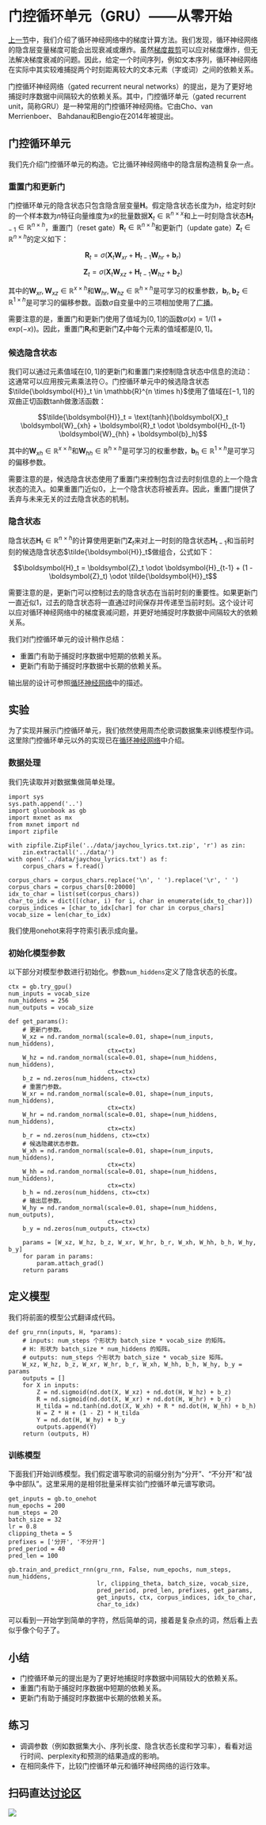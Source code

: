 # 门控循环单元（GRU）——从零开始

[上一节](bptt.md)中，我们介绍了循环神经网络中的梯度计算方法。我们发现，循环神经网络的隐含层变量梯度可能会出现衰减或爆炸。虽然[梯度裁剪](rnn-scratch.md)可以应对梯度爆炸，但无法解决梯度衰减的问题。因此，给定一个时间序列，例如文本序列，循环神经网络在实际中其实较难捕捉两个时刻距离较大的文本元素（字或词）之间的依赖关系。

门控循环神经网络（gated recurrent neural networks）的提出，是为了更好地捕捉时序数据中间隔较大的依赖关系。其中，门控循环单元（gated recurrent unit，简称GRU）是一种常用的门控循环神经网络。它由Cho、van Merrienboer、 Bahdanau和Bengio在2014年被提出。


## 门控循环单元

我们先介绍门控循环单元的构造。它比循环神经网络中的隐含层构造稍复杂一点。

### 重置门和更新门

门控循环单元的隐含状态只包含隐含层变量$\boldsymbol{H}$。假定隐含状态长度为$h$，给定时刻$t$的一个样本数为$n$特征向量维度为$x$的批量数据$\boldsymbol{X}_t \in \mathbb{R}^{n \times x}$和上一时刻隐含状态$\boldsymbol{H}_{t-1} \in \mathbb{R}^{n \times h}$，重置门（reset gate）$\boldsymbol{R}_t \in \mathbb{R}^{n \times h}$和更新门（update gate）$\boldsymbol{Z}_t \in \mathbb{R}^{n \times h}$的定义如下：

$$\boldsymbol{R}_t = \sigma(\boldsymbol{X}_t \boldsymbol{W}_{xr} + \boldsymbol{H}_{t-1} \boldsymbol{W}_{hr} + \boldsymbol{b}_r)$$

$$\boldsymbol{Z}_t = \sigma(\boldsymbol{X}_t \boldsymbol{W}_{xz} + \boldsymbol{H}_{t-1} \boldsymbol{W}_{hz} + \boldsymbol{b}_z)$$

其中的$\boldsymbol{W}_{xr}, \boldsymbol{W}_{xz} \in \mathbb{R}^{x \times h}$和$\boldsymbol{W}_{hr}, \boldsymbol{W}_{hz} \in \mathbb{R}^{h \times h}$是可学习的权重参数，$\boldsymbol{b}_r, \boldsymbol{b}_z \in \mathbb{R}^{1 \times h}$是可学习的偏移参数。函数$\sigma$自变量中的三项相加使用了[广播](../chapter_crashcourse/ndarray.md)。

需要注意的是，重置门和更新门使用了值域为$[0, 1]$的函数$\sigma(x) = 1/(1+\text{exp}(-x))$。因此，重置门$\boldsymbol{R}_t$和更新门$\boldsymbol{Z}_t$中每个元素的值域都是$[0, 1]$。


### 候选隐含状态

我们可以通过元素值域在$[0, 1]$的更新门和重置门来控制隐含状态中信息的流动：这通常可以应用按元素乘法符$\odot$。门控循环单元中的候选隐含状态$\tilde{\boldsymbol{H}}_t \in \mathbb{R}^{n \times h}$使用了值域在$[-1, 1]$的双曲正切函数tanh做激活函数：

$$\tilde{\boldsymbol{H}}_t = \text{tanh}(\boldsymbol{X}_t \boldsymbol{W}_{xh} + \boldsymbol{R}_t \odot \boldsymbol{H}_{t-1} \boldsymbol{W}_{hh} + \boldsymbol{b}_h)$$

其中的$\boldsymbol{W}_{xh} \in \mathbb{R}^{x \times h}$和$\boldsymbol{W}_{hh} \in \mathbb{R}^{h \times h}$是可学习的权重参数，$\boldsymbol{b}_h \in \mathbb{R}^{1 \times h}$是可学习的偏移参数。

需要注意的是，候选隐含状态使用了重置门来控制包含过去时刻信息的上一个隐含状态的流入。如果重置门近似0，上一个隐含状态将被丢弃。因此，重置门提供了丢弃与未来无关的过去隐含状态的机制。


### 隐含状态

隐含状态$\boldsymbol{H}_t \in \mathbb{R}^{n \times h}$的计算使用更新门$\boldsymbol{Z}_t$来对上一时刻的隐含状态$\boldsymbol{H}_{t-1}$和当前时刻的候选隐含状态$\tilde{\boldsymbol{H}}_t$做组合，公式如下：

$$\boldsymbol{H}_t = \boldsymbol{Z}_t \odot \boldsymbol{H}_{t-1}  + (1 - \boldsymbol{Z}_t) \odot \tilde{\boldsymbol{H}}_t$$

需要注意的是，更新门可以控制过去的隐含状态在当前时刻的重要性。如果更新门一直近似1，过去的隐含状态将一直通过时间保存并传递至当前时刻。这个设计可以应对循环神经网络中的梯度衰减问题，并更好地捕捉时序数据中间隔较大的依赖关系。

我们对门控循环单元的设计稍作总结：

* 重置门有助于捕捉时序数据中短期的依赖关系。
* 更新门有助于捕捉时序数据中长期的依赖关系。


输出层的设计可参照[循环神经网络](rnn-scratch.md)中的描述。


## 实验


为了实现并展示门控循环单元，我们依然使用周杰伦歌词数据集来训练模型作词。这里除门控循环单元以外的实现已在[循环神经网络](rnn-scratch.md)中介绍。


### 数据处理

我们先读取并对数据集做简单处理。

```{.python .input}
import sys
sys.path.append('..')
import gluonbook as gb
import mxnet as mx
from mxnet import nd
import zipfile
```

```{.python .input  n=1}
with zipfile.ZipFile('../data/jaychou_lyrics.txt.zip', 'r') as zin:
    zin.extractall('../data/')
with open('../data/jaychou_lyrics.txt') as f:
    corpus_chars = f.read()

corpus_chars = corpus_chars.replace('\n', ' ').replace('\r', ' ')
corpus_chars = corpus_chars[0:20000]
idx_to_char = list(set(corpus_chars))
char_to_idx = dict([(char, i) for i, char in enumerate(idx_to_char)])
corpus_indices = [char_to_idx[char] for char in corpus_chars]
vocab_size = len(char_to_idx)
```

我们使用onehot来将字符索引表示成向量。

### 初始化模型参数

以下部分对模型参数进行初始化。参数`num_hiddens`定义了隐含状态的长度。

```{.python .input  n=3}
ctx = gb.try_gpu()
num_inputs = vocab_size
num_hiddens = 256
num_outputs = vocab_size

def get_params():
    # 更新门参数。
    W_xz = nd.random_normal(scale=0.01, shape=(num_inputs, num_hiddens),
                            ctx=ctx)
    W_hz = nd.random_normal(scale=0.01, shape=(num_hiddens, num_hiddens),
                            ctx=ctx)
    b_z = nd.zeros(num_hiddens, ctx=ctx)
    # 重置门参数。
    W_xr = nd.random_normal(scale=0.01, shape=(num_inputs, num_hiddens),
                            ctx=ctx)
    W_hr = nd.random_normal(scale=0.01, shape=(num_hiddens, num_hiddens),
                            ctx=ctx)
    b_r = nd.zeros(num_hiddens, ctx=ctx)
    # 候选隐藏状态参数。
    W_xh = nd.random_normal(scale=0.01, shape=(num_inputs, num_hiddens),
                            ctx=ctx)
    W_hh = nd.random_normal(scale=0.01, shape=(num_hiddens, num_hiddens),
                            ctx=ctx)
    b_h = nd.zeros(num_hiddens, ctx=ctx)
    # 输出层参数。
    W_hy = nd.random_normal(scale=0.01, shape=(num_hiddens, num_outputs),
                            ctx=ctx)
    b_y = nd.zeros(num_outputs, ctx=ctx)

    params = [W_xz, W_hz, b_z, W_xr, W_hr, b_r, W_xh, W_hh, b_h, W_hy, b_y]
    for param in params:
        param.attach_grad()
    return params
```

## 定义模型

我们将前面的模型公式翻译成代码。

```{.python .input  n=4}
def gru_rnn(inputs, H, *params):
    # inputs: num_steps 个形状为 batch_size * vocab_size 的矩阵。
    # H: 形状为 batch_size * num_hiddens 的矩阵。
    # outputs: num_steps 个形状为 batch_size * vocab_size 矩阵。
    W_xz, W_hz, b_z, W_xr, W_hr, b_r, W_xh, W_hh, b_h, W_hy, b_y = params
    outputs = []
    for X in inputs:        
        Z = nd.sigmoid(nd.dot(X, W_xz) + nd.dot(H, W_hz) + b_z)
        R = nd.sigmoid(nd.dot(X, W_xr) + nd.dot(H, W_hr) + b_r)
        H_tilda = nd.tanh(nd.dot(X, W_xh) + R * nd.dot(H, W_hh) + b_h)
        H = Z * H + (1 - Z) * H_tilda
        Y = nd.dot(H, W_hy) + b_y
        outputs.append(Y)
    return (outputs, H)
```

### 训练模型

下面我们开始训练模型。我们假定谱写歌词的前缀分别为“分开”、“不分开”和“战争中部队”。这里采用的是相邻批量采样实验门控循环单元谱写歌词。

```{.python .input  n=5}
get_inputs = gb.to_onehot
num_epochs = 200
num_steps = 20
batch_size = 32
lr = 0.8
clipping_theta = 5
prefixes = ['分开', '不分开']
pred_period = 40
pred_len = 100

gb.train_and_predict_rnn(gru_rnn, False, num_epochs, num_steps, num_hiddens,
                         lr, clipping_theta, batch_size, vocab_size,
                         pred_period, pred_len, prefixes, get_params,
                         get_inputs, ctx, corpus_indices, idx_to_char,
                         char_to_idx)
```

可以看到一开始学到简单的字符，然后简单的词，接着是复杂点的词，然后看上去似乎像个句子了。

## 小结

* 门控循环单元的提出是为了更好地捕捉时序数据中间隔较大的依赖关系。
* 重置门有助于捕捉时序数据中短期的依赖关系。
* 更新门有助于捕捉时序数据中长期的依赖关系。


## 练习

* 调调参数（例如数据集大小、序列长度、隐含状态长度和学习率），看看对运行时间、perplexity和预测的结果造成的影响。
* 在相同条件下，比较门控循环单元和循环神经网络的运行效率。

## 扫码直达[讨论区](https://discuss.gluon.ai/t/topic/4042)

![](../img/qr_gru-scratch.svg)
